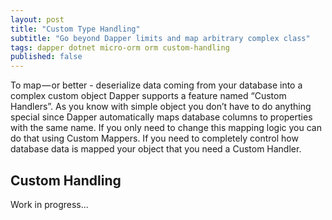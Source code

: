 ```yaml
---
layout: post
title: "Custom Type Handling"
subtitle: "Go beyond Dapper limits and map arbitrary complex class"
tags: dapper dotnet micro-orm orm custom-handling
published: false
---
```


To map — or better - deserialize data coming from your database into a complex custom object Dapper supports a feature named “Custom Handlers”.
As you know with simple object you don’t have to do anything special since Dapper automatically maps database columns to properties with the same name. If you only need to change this mapping logic you can do that using Custom Mappers. If you need to completely control how database data is mapped your object that you need a Custom Handler.

## Custom Handling

Work in progress...